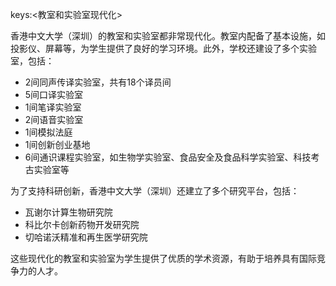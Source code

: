 keys:<教室和实验室现代化>


香港中文大学（深圳）的教室和实验室都非常现代化。教室内配备了基本设施，如投影仪、屏幕等，为学生提供了良好的学习环境。此外，学校还建设了多个实验室，包括：

- 2间同声传译实验室，共有18个译员间
- 5间口译实验室
- 1间笔译实验室
- 2间语音实验室
- 1间模拟法庭
- 1间创新创业基地
- 6间通识课程实验室，如生物学实验室、食品安全及食品科学实验室、科技考古实验室等

为了支持科研创新，香港中文大学（深圳）还建立了多个研究平台，包括：

- 瓦谢尔计算生物研究院
- 科比尔卡创新药物开发研究院
- 切哈诺沃精准和再生医学研究院

这些现代化的教室和实验室为学生提供了优质的学术资源，有助于培养具有国际竞争力的人才。